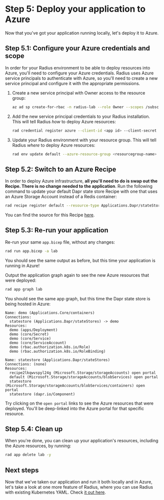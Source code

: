 # Step 5: Deploy your application to Azure

Now that you've got your application running locally, let's deploy it to Azure.

## Step 5.1: Configure your Azure credentials and scope

In order for your Radius environment to be able to deploy resources into Azure, you'll need to configure your Azure credentials. Radius uses Azure service principals to authenticate with Azure, so you'll need to create a new service principal and configure it with the appropriate permissions.

1. Create a new service principal with Owner access to the resource group:

    ```bash
    az ad sp create-for-rbac -n radius-lab --role Owner --scopes /subscriptions/<your-subscription-id>/resourceGroups/<your-resource-group>
    ```
1. Add the new service principal credentials to your Radius installation. This will tell Radius _how_ to deploy Azure resources:

    ```bash
    rad credential register azure --client-id <app id> --client-secret <password> --tenant-id <tenant>
    ```
1. Update your Radius environment with your resource group. This will tell Radius _where_ to deploy Azure resources:

    ```bash
    rad env update default --azure-resource-group <resourcegroup-name> --azure-subscription-id <subscription-id>
    ```

## Step 5.2: Switch to an Azure Recipe

In order to deploy Azure infrastructure, **all you'll need to do is swap out the Recipe. There is no change needed to the application**. Run the following command to update your default Dapr state store Recipe with one that uses an Azure Storage Account instead of a Redis container:

```bash
rad recipe register default --resource-type Applications.Dapr/stateStores --template-kind bicep --template-path ghcr.io/radius-project/recipes/azure/statestores:latest
```

You can find the source for this Recipe [here](https://github.com/radius-project/recipes/blob/main/azure/statestores.bicep).

## Step 5.3: Re-run your application

Re-run your same `app.bicep` file, without any changes:

```bash
rad run app.bicep -a lab
```

You should see the same output as before, but this time your application is running in Azure!

Output the application graph again to see the new Azure resources that were deployed:

```bash
rad app graph lab
```

You should see the same app graph, but this time the Dapr state store is being hosted in Azure:

```
Name: demo (Applications.Core/containers)
Connections:
  statestore (Applications.Dapr/stateStores) -> demo
Resources:
  demo (apps/Deployment)
  demo (core/Secret)
  demo (core/Service)
  demo (core/ServiceAccount)
  demo (rbac.authorization.k8s.io/Role)
  demo (rbac.authorization.k8s.io/RoleBinding)

Name: statestore (Applications.Dapr/stateStores)
Connections: (none)
Resources:
  recipe2lkqwvspyl24g (Microsoft.Storage/storageAccounts) open portal
  default (Microsoft.Storage/storageAccounts/blobServices) open portal
  statestore (Microsoft.Storage/storageAccounts/blobServices/containers) open portal
  statestore (dapr.io/Component)
```

Try clicking on the `open portal` links to see the Azure resources that were deployed. You'll be deep-linked into the Azure portal for that specific resource.

## Step 5.4: Clean up

When you're done, you can clean up your application's resources, including the Azure resources, by running:

```bash
rad app delete lab -y
```

## Next steps

Now that we've taken our application and run it both locally and in Azure, let's take a look at one more feature of Radius, where you can use Radius with existing Kubernetes YAML. Check [it out here](./06-yaml.md).

